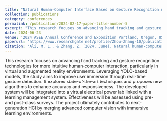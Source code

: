 ```yaml
---
title: "Natural Human-Computer Interface Based on Gesture Recognition with YOLO to Enhance Virtual Lab Users’ Immersive Feeling"
collection: publications
category: conferences
permalink: /publication/2024-02-17-paper-title-number-5
excerpt: "This research focuses on advancing hand tracking and gesture recognition technologies for more intuitive human-computer interaction, particularly in virtual and augmented reality environments. Leveraging YOLO-based models, the study aims to improve user immersion through real-time gesture detection. It explores state-of-the-art techniques and proposes new algorithms to enhance accuracy and responsiveness. The developed system will be integrated into a virtual electrical power lab linked with a learning management system. Effectiveness will be assessed using pre- and post-class surveys. The project ultimately contributes to next-generation HCI by merging advanced computer vision with immersive learning environments."
date: 2024-06-23
venue: '2024 ASEE Annual Conference and Exposition Portland, Oregon, USA'
paperurl: 'https://www.researchgate.net/profile/Zhou-Zhang-10/publication/382791417_Natural_Human-Computer_Interface_Based_on_Gesture_Recognition_with_YOLO_to_Enhance_Virtual_Lab_Users'_Immersive_Feeling/links/66ace2ec8f7e1236bc327edf/Natural-Human-Computer-Interface-Based-on-Gesture-Recognition-with-YOLO-to-Enhance-Virtual-Lab-Users-Immersive-Feeling.pdf'
citation: 'Ali, M. L., & Zhang, Z. (2024, June). Natural human-computer interface based on gesture recognition with YOLO to enhance virtual lab users’ immersive feeling. Paper presented at the 2024 ASEE Annual Conference & Exposition, Portland, OR, USA'
---
```


This research focuses on advancing hand tracking and gesture recognition technologies for more intuitive human-computer interaction, particularly in virtual and augmented reality environments. Leveraging YOLO-based models, the study aims to improve user immersion through real-time gesture detection. It explores state-of-the-art techniques and proposes new algorithms to enhance accuracy and responsiveness. The developed system will be integrated into a virtual electrical power lab linked with a learning management system. Effectiveness will be assessed using pre- and post-class surveys. The project ultimately contributes to next-generation HCI by merging advanced computer vision with immersive learning environments.
